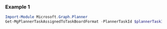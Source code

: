 ### Example 1
```powershell
Import-Module Microsoft.Graph.Planner
Get-MgPlannerTaskAssignedToTaskBoardFormat -PlannerTaskId $plannerTaskId
```
